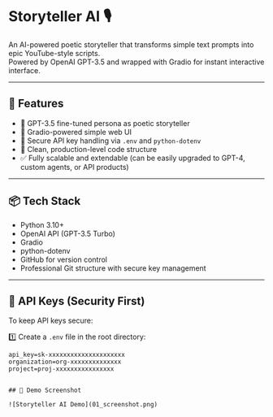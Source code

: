 # Storyteller AI 🎙️

An AI-powered poetic storyteller that transforms simple text prompts into epic YouTube-style scripts.  
Powered by OpenAI GPT-3.5 and wrapped with Gradio for instant interactive interface.

---

## 🚀 Features

- 🤖 GPT-3.5 fine-tuned persona as poetic storyteller
- 💬 Gradio-powered simple web UI
- 🔐 Secure API key handling via `.env` and `python-dotenv`
- 🧰 Clean, production-level code structure
- ✅ Fully scalable and extendable (can be easily upgraded to GPT-4, custom agents, or API products)

---

## 📦 Tech Stack

- Python 3.10+
- OpenAI API (GPT-3.5 Turbo)
- Gradio
- python-dotenv
- GitHub for version control
- Professional Git structure with secure key management

---

## 🔑 API Keys (Security First)

To keep API keys secure:

1️⃣ Create a `.env` file in the root directory:

```env
api_key=sk-xxxxxxxxxxxxxxxxxxxxx
organization=org-xxxxxxxxxxxxxx
project=proj-xxxxxxxxxxxxxxxx


## 📄 Demo Screenshot

![Storyteller AI Demo](01_screenshot.png)
